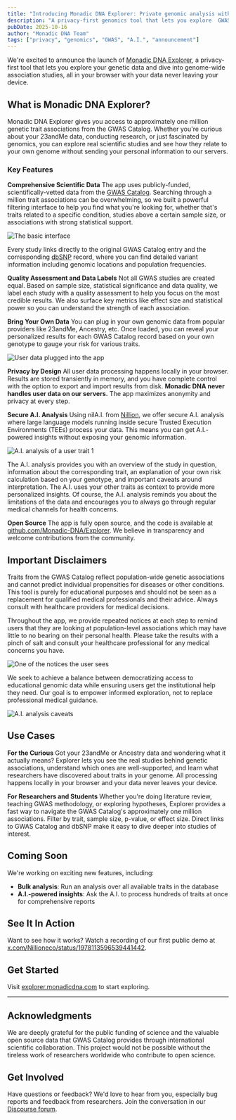 ```yaml
---
title: "Introducing Monadic DNA Explorer: Private genomic analysis with secure A.I."
description: "A privacy-first genomics tool that lets you explore  GWAS Catalog data and analyze your genetic information entirely in your browser, with optional secure A.I. analysis."
pubDate: 2025-10-16
author: "Monadic DNA Team"
tags: ["privacy", "genomics", "GWAS", "A.I.", "announcement"]
---
```


We're excited to announce the launch of [Monadic DNA Explorer](https://explorer.monadicdna.com/), a privacy-first tool that lets you explore your genetic data and dive into genome-wide association studies, all in your browser with your data never leaving your device.

## What is Monadic DNA Explorer?

Monadic DNA Explorer gives you access to approximately one million genetic trait associations from the GWAS Catalog. Whether you're curious about your 23andMe data, conducting research, or just fascinated by genomics, you can explore real scientific studies and see how they relate to your own genome without sending your personal information to our servers.

### Key Features

**Comprehensive Scientific Data**
The app uses publicly-funded, scientifically-vetted data from the [GWAS Catalog](https://www.ebi.ac.uk/gwas/). Searching through a million trait associations can be overwhelming, so we built a powerful filtering interface to help you find what you're looking for, whether that's traits related to a specific condition, studies above a certain sample size, or associations with strong statistical support.

![The basic interface](/Screenshots/20251016_explorer_main.png)

Every study links directly to the original GWAS Catalog entry and the corresponding [dbSNP](https://www.ncbi.nlm.nih.gov/snp/) record, where you can find detailed variant information including genomic locations and population frequencies.

**Quality Assessment and Data Labels**
Not all GWAS studies are created equal. Based on sample size, statistical significance and data quality, we label each study with a quality assessment to help you focus on the most credible results. We also surface key metrics like effect size and statistical power so you can understand the strength of each association.

**Bring Your Own Data**
You can plug in your own genomic data from popular providers like 23andMe, Ancestry, etc. Once loaded, you can reveal your personalized results for each GWAS Catalog record based on your own genotype to gauge your risk for various traits.

![User data plugged into the app](/Screenshots/20251016_explorer_user_data.png)

**Privacy by Design**
All user data processing happens locally in your browser. Results are stored transiently in memory, and you have complete control with the option to export and import results from disk. **Monadic DNA never handles user data on our servers.** The app maximizes anonymity and privacy at every step.

**Secure A.I. Analysis**
Using nilA.I. from [Nillion](https://nillion.com/), we offer secure A.I. analysis where large language models running inside secure Trusted Execution Environments (TEEs) process your data. This means you can get A.I.-powered insights without exposing your genomic information.

![A.I. analysis of a user trait 1](/Screenshots/20251016_explorer_ai_analysis.png)

The A.I. analysis provides you with an overview of the study in question, information about the corresponding trait, an explanation of your own risk calculation based on your genotype, and important caveats around interpretation. The A.I. uses your other traits as context to provide more personalized insights. Of course, the A.I. analysis reminds you about the limitations of the data and encourages you to always go through regular medical channels for health concerns.

**Open Source**
The app is fully open source, and the code is available at [github.com/Monadic-DNA/Explorer](https://github.com/Monadic-DNA/Explorer). We believe in transparency and welcome contributions from the community.

## Important Disclaimers

Traits from the GWAS Catalog reflect population-wide genetic associations and cannot predict individual propensities for diseases or other conditions. This tool is purely for educational purposes and should not be seen as a replacement for qualified medical professionals and their advice. Always consult with healthcare providers for medical decisions.

Throughout the app, we provide repeated notices at each step to remind users that they are looking at population-level associations which may have little to no bearing on their personal health. Please take the results with a pinch of salt and consult your healthcare professional for any medical concerns you have.

![One of the notices the user sees](/Screenshots/20251016_explorer_caveats.png)

We seek to achieve a balance between democratizing access to educational genomic data while ensuring users get the institutional help they need. Our goal is to empower informed exploration, not to replace professional medical guidance.

![A.I. analysis caveats](/Screenshots/20251016_explorer_ai_analysis_disclaimer.png)

## Use Cases

**For the Curious**
Got your 23andMe or Ancestry data and wondering what it actually means? Explorer lets you see the real studies behind genetic associations, understand which ones are well-supported, and learn what researchers have discovered about traits in your genome. All processing happens locally in your browser and your data never leaves your device.

**For Researchers and Students**
Whether you're doing literature review, teaching GWAS methodology, or exploring hypotheses, Explorer provides a fast way to navigate the GWAS Catalog's approximately one million associations. Filter by trait, sample size, p-value, or effect size. Direct links to GWAS Catalog and dbSNP make it easy to dive deeper into studies of interest.

## Coming Soon

We're working on exciting new features, including:
- **Bulk analysis**: Run an analysis over all available traits in the database
- **A.I.-powered insights**: Ask the A.I. to process hundreds of traits at once for comprehensive reports

## See It In Action

Want to see how it works? Watch a recording of our first public demo at [x.com/Nillioneco/status/1978113596539441442](https://x.com/Nillioneco/status/1978113596539441442).

## Get Started

Visit [explorer.monadicdna.com](https://explorer.monadicdna.com/) to start exploring.

---

## Acknowledgments

We are deeply grateful for the public funding of science and the valuable open source data that GWAS Catalog provides through international scientific collaboration. This project would not be possible without the tireless work of researchers worldwide who contribute to open science.

## Get Involved

Have questions or feedback? We'd love to hear from you, especially bug reports and feedback from researchers. Join the conversation in our [Discourse forum](https://recherche.discourse.group/c/public/monadic-dna/30).
